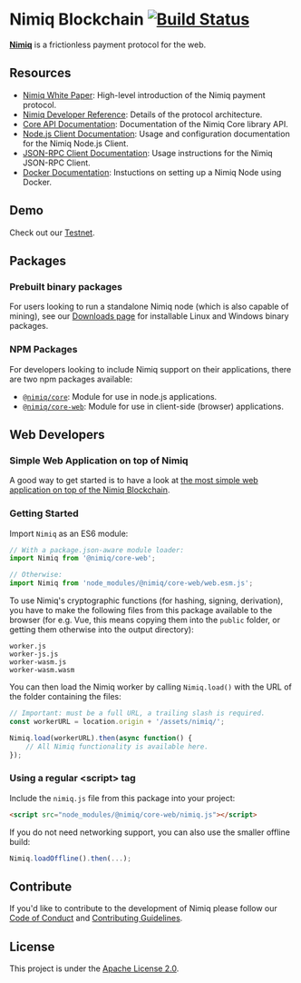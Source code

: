 # Nimiq Blockchain [![Build Status](https://travis-ci.org/nimiq-network/core.svg)](https://travis-ci.org/nimiq-network/core)

**[Nimiq](https://nimiq.com/)** is a frictionless payment protocol for the web.

## Resources

- [Nimiq White Paper](https://medium.com/nimiq-network/nimiq-a-peer-to-peer-payment-protocol-native-to-the-web-ffd324bb084): High-level introduction of the Nimiq payment protocol.
- [Nimiq Developer Reference](https://nimiq-network.github.io/developer-reference/): Details of the protocol architecture.
- [Core API Documentation](https://doc.esdoc.org/github.com/nimiq/core-js/): Documentation of the Nimiq Core library API.
- [Node.js Client Documentation](doc/nodejs-client.md): Usage and configuration documentation for the Nimiq Node.js Client.
- [JSON-RPC Client Documentation](doc/json-rpc-client.md): Usage instructions for the Nimiq JSON-RPC Client.
- [Docker Documentation](doc/docker.md): Instuctions on setting up a Nimiq Node using Docker.

## Demo
Check out our [Testnet](https://nimiq-testnet.com).

## Packages
### Prebuilt binary packages
For users looking to run a standalone Nimiq node (which is also capable of mining), see our [Downloads page](https://nimiq.com/#downloads) for installable Linux and Windows binary packages.

### NPM Packages
For developers looking to include Nimiq support on their applications, there are two npm packages available:

- [`@nimiq/core`](https://www.npmjs.com/package/@nimiq/core): Module for use in node.js applications.
- [`@nimiq/core-web`](https://www.npmjs.com/package/@nimiq/core-web): Module for use in client-side (browser) applications.

## Web Developers
### Simple Web Application on top of Nimiq
A good way to get started is to have a look at [the most simple web application on top of the Nimiq Blockchain](https://demo.nimiq.com/).

### Getting Started

Import `Nimiq` as an ES6 module:

```javascript
// With a package.json-aware module loader:
import Nimiq from '@nimiq/core-web';

// Otherwise:
import Nimiq from 'node_modules/@nimiq/core-web/web.esm.js';
```

To use Nimiq's cryptographic functions (for hashing, signing, derivation),
you have to make the following files from this package available to the browser
(for e.g. Vue, this means copying them into the `public` folder, or getting them
otherwise into the output directory):

```text
worker.js
worker-js.js
worker-wasm.js
worker-wasm.wasm
```

You can then load the Nimiq worker by calling `Nimiq.load()` with the URL of the folder containing the files:

```javascript
// Important: must be a full URL, a trailing slash is required.
const workerURL = location.origin + '/assets/nimiq/';

Nimiq.load(workerURL).then(async function() {
    // All Nimiq functionality is available here.
});
```

### Using a regular &lt;script&gt; tag

Include the `nimiq.js` file from this package into your project:

```html
<script src="node_modules/@nimiq/core-web/nimiq.js"></script>
```

If you do not need networking support, you can also use the smaller offline build:

```javascript
Nimiq.loadOffline().then(...);
```

## Contribute

If you'd like to contribute to the development of Nimiq please follow our [Code of Conduct](/.github/CODE_OF_CONDUCT.md) and [Contributing Guidelines](/.github/CONTRIBUTING.md).

## License

This project is under the [Apache License 2.0](./LICENSE.md).
